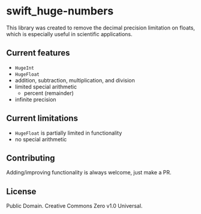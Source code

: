 # swift_huge-numbers

This library was created to remove the decimal precision limitation on floats, which is especially useful in scientific applications.

## Current features
- `HugeInt`
- `HugeFloat`
- addition, subtraction, multiplication, and division
- limited special arithmetic
  - percent (remainder)
- infinite precision

## Current limitations
- `HugeFloat` is partially limited in functionality
- no special arithmetic

## Contributing
Adding/improving functionality is always welcome, just make a PR.

## License
Public Domain. Creative Commons Zero v1.0 Universal.
